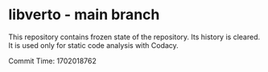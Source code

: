 # libverto - main branch

This repository contains frozen state of the repository.
Its history is cleared. It is used only for static code
analysis with Codacy.

Commit Time: 1702018762